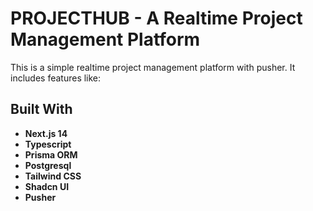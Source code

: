 # PROJECTHUB - A Realtime Project Management Platform

This is a simple realtime project management platform with pusher. It includes features like:

## Built With

- **Next.js 14**
- **Typescript**
- **Prisma ORM**
- **Postgresql**
- **Tailwind CSS**
- **Shadcn UI**
- **Pusher**
